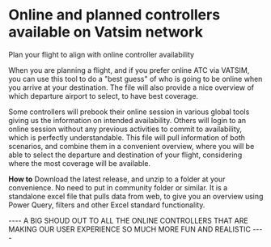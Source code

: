 # Online and planned controllers available on Vatsim network
Plan your flight to align with online controller availability
 
When you are planning a flight, and if you prefer online ATC via VATSIM, you can use this tool to do a "best guess" of who is going to be online when you arrive at your destination. The file will also provide a nice overview of which departure airport to select, to have best coverage.

Some controllers will prebook their online session in various global tools giving us the information on intended availability. Others will login to an online session without any previous activities to commit to availability, which is perfectly understandable. This file will pull information of both scenarios, and combine them in a convenient overview, where you will be able to select the departure and destination of your flight, considering where the most coverage will be available.

**How to**
Download the latest release, and unzip to a folder at your convenience. No need to put in community folder or similar. It is a standalone excel file that pulls data from web, to give you an overview using Power Query, filters and other Excel standard functionality.

---- A BIG SHOUD OUT TO ALL THE ONLINE CONTROLLERS THAT ARE MAKING OUR USER EXPERIENCE SO MUCH MORE FUN AND REALISTIC ----
